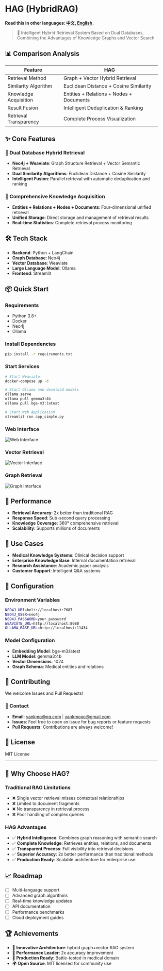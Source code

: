 # HAG (HybridRAG)
**Read this in other languages: [中文](README.md), [English](README_EN.md).**

> 🚀 Intelligent Hybrid Retrieval System Based on Dual Databases, Combining the Advantages of Knowledge Graphs and Vector Search

## 📊 Comparison Analysis

| Feature | HAG |
|---------|----------------|
| Retrieval Method | Graph + Vector Hybrid Retrieval |
| Similarity Algorithm | Euclidean Distance + Cosine Similarity |
| Knowledge Acquisition | Entities + Relations + Nodes + Documents |
| Result Fusion | Intelligent Deduplication & Ranking |
| Retrieval Transparency | Complete Process Visualization |

## ✨ Core Features

### 🔄 Dual Database Hybrid Retrieval
- **Neo4j + Weaviate**: Graph Structure Retrieval + Vector Semantic Retrieval
- **Dual Similarity Algorithms**: Euclidean Distance + Cosine Similarity
- **Intelligent Fusion**: Parallel retrieval with automatic deduplication and ranking

### 🎯 Comprehensive Knowledge Acquisition
- **Entities + Relations + Nodes + Documents**: Four-dimensional unified retrieval
- **Unified Storage**: Direct storage and management of retrieval results
- **Real-time Statistics**: Complete retrieval process monitoring

## 🛠️ Tech Stack

- **Backend**: Python + LangChain
- **Graph Database**: Neo4j
- **Vector Database**: Weaviate
- **Large Language Model**: Ollama
- **Frontend**: Streamlit

## 📦 Quick Start

### Requirements
- Python 3.8+
- Docker
- Neo4j
- Ollama

### Install Dependencies
```bash
pip install -r requirements.txt
```

### Start Services
```bash
# Start Weaviate
docker-compose up -d

# Start Ollama and download models
ollama serve
ollama pull gemma3:4b
ollama pull bge-m3:latest

# Start Web Application
streamlit run app_simple.py
```

### Web Interface
<!-- Add web interface screenshot here -->
![Web Interface](./images/finalanwser.png)

### Vector Retrieval
![Vector Interface](./images/vector.png)

### Graph Retrieval
![Graph Interface](./images/graph.png)

## 🚀 Performance

- **Retrieval Accuracy**: 2x better than traditional RAG
- **Response Speed**: Sub-second query processing
- **Knowledge Coverage**: 360° comprehensive retrieval
- **Scalability**: Supports millions of documents

## 🎯 Use Cases

- **Medical Knowledge Systems**: Clinical decision support
- **Enterprise Knowledge Base**: Internal documentation retrieval
- **Research Assistance**: Academic paper analysis
- **Customer Support**: Intelligent Q&A systems

## 🔧 Configuration

### Environment Variables
```bash
NEO4J_URI=bolt://localhost:7687
NEO4J_USER=neo4j
NEO4J_PASSWORD=your_password
WEAVIATE_URL=http://localhost:8080
OLLAMA_BASE_URL=http://localhost:11434
```

### Model Configuration
- **Embedding Model**: bge-m3:latest
- **LLM Model**: gemma3:4b
- **Vector Dimensions**: 1024
- **Graph Schema**: Medical entities and relations

## 🤝 Contributing

We welcome Issues and Pull Requests!

### 📧 Contact
- **Email**: yankmo@qq.com | yankmooo@gmail.com
- **Issues**: Feel free to open an issue for bug reports or feature requests
- **Pull Requests**: Contributions are always welcome!

## 📄 License

MIT License

---

## 🌟 Why Choose HAG?

### Traditional RAG Limitations
- ❌ Single vector retrieval misses contextual relationships
- ❌ Limited to document fragments
- ❌ No transparency in retrieval process
- ❌ Poor handling of complex queries

### HAG Advantages
- ✅ **Hybrid Intelligence**: Combines graph reasoning with semantic search
- ✅ **Complete Knowledge**: Retrieves entities, relations, and documents
- ✅ **Transparent Process**: Full visibility into retrieval decisions
- ✅ **Superior Accuracy**: 2x better performance than traditional methods
- ✅ **Production Ready**: Scalable architecture for enterprise use

## 📈 Roadmap

- [ ] Multi-language support
- [ ] Advanced graph algorithms
- [ ] Real-time knowledge updates
- [ ] API documentation
- [ ] Performance benchmarks
- [ ] Cloud deployment guides

## 🏆 Achievements

- 🎯 **Innovative Architecture**: hybrid graph+vector RAG system
- 🚀 **Performance Leader**: 2x accuracy improvement
- 🔧 **Production Ready**: Battle-tested in medical domain
- 🌍 **Open Source**: MIT licensed for community use